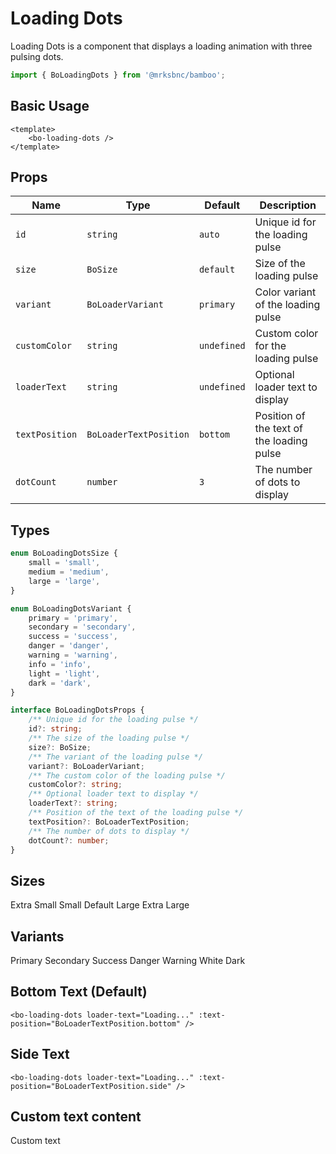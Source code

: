 <script setup>
import BoLoadingDots from '@/components/loading-dots/bo-loading-dots.vue';
import { BoSize } from '@/shared/bo-size';
import { BoLoaderVariant, BoLoaderTextPosition } from '@/shared/bo-loader';
</script>

# Loading Dots

Loading Dots is a component that displays a loading animation with three pulsing dots.

```js
import { BoLoadingDots } from '@mrksbnc/bamboo';
```

## Basic Usage

<bo-loading-dots />

```vue
<template>
	<bo-loading-dots />
</template>
```

## Props

| Name           | Type                   | Default     | Description                               |
| -------------- | ---------------------- | ----------- | ----------------------------------------- |
| `id`           | `string`               | `auto`      | Unique id for the loading pulse           |
| `size`         | `BoSize`               | `default`   | Size of the loading pulse                 |
| `variant`      | `BoLoaderVariant`      | `primary`   | Color variant of the loading pulse        |
| `customColor`  | `string`               | `undefined` | Custom color for the loading pulse        |
| `loaderText`   | `string`               | `undefined` | Optional loader text to display           |
| `textPosition` | `BoLoaderTextPosition` | `bottom`    | Position of the text of the loading pulse |
| `dotCount`     | `number`               | `3`         | The number of dots to display             |

## Types

```ts
enum BoLoadingDotsSize {
	small = 'small',
	medium = 'medium',
	large = 'large',
}

enum BoLoadingDotsVariant {
	primary = 'primary',
	secondary = 'secondary',
	success = 'success',
	danger = 'danger',
	warning = 'warning',
	info = 'info',
	light = 'light',
	dark = 'dark',
}

interface BoLoadingDotsProps {
	/** Unique id for the loading pulse */
	id?: string;
	/** The size of the loading pulse */
	size?: BoSize;
	/** The variant of the loading pulse */
	variant?: BoLoaderVariant;
	/** The custom color of the loading pulse */
	customColor?: string;
	/** Optional loader text to display */
	loaderText?: string;
	/** Position of the text of the loading pulse */
	textPosition?: BoLoaderTextPosition;
	/** The number of dots to display */
	dotCount?: number;
}
```

## Sizes

<div class="flex flex-col gap-4 my-4">
	<span class="text-sm text-gray-600">Extra Small</span>
	<bo-loading-dots :size="BoSize.extra_small" class="mb-2" />
	<span class="text-sm text-gray-600">Small</span>
	<bo-loading-dots :size="BoSize.small" class="mb-2" />
	<span class="text-sm text-gray-600">Default</span>
	<bo-loading-dots :size="BoSize.default" class="mb-2" />
	<span class="text-sm text-gray-600">Large</span>
	<bo-loading-dots :size="BoSize.large" />
	<span class="text-sm text-gray-600">Extra Large</span>
	<bo-loading-dots :size="BoSize.extra_large" />
</div>

## Variants

<div class="flex flex-col gap-4 my-4">
	<span class="text-sm text-gray-600">Primary</span>
	<bo-loading-dots :variant="BoLoaderVariant.primary" class="mb-2" />
	<span class="text-sm text-gray-600">Secondary</span>
	<bo-loading-dots :variant="BoLoaderVariant.secondary" class="mb-2" />
	<span class="text-sm text-gray-600">Success</span>
	<bo-loading-dots :variant="BoLoaderVariant.success" class="mb-2" />
	<span class="text-sm text-gray-600">Danger</span>
	<bo-loading-dots :variant="BoLoaderVariant.danger" class="mb-2" />
	<span class="text-sm text-gray-600">Warning</span>
	<bo-loading-dots :variant="BoLoaderVariant.warning" class="mb-2" />
	<span class="text-sm text-gray-600">White</span>
	<span class="bg-black p-2"> 
		<bo-loading-dots :variant="BoLoaderVariant.white" />
	</span>
	<span class="text-sm text-gray-600">Dark</span>
	<bo-loading-dots :variant="BoLoaderVariant.dark" />
</div>

## Bottom Text (Default)

<div class="flex flex-col gap-4 my-4">
  <bo-loading-dots 
    loader-text="Loading..." 
    :text-position="BoLoaderTextPosition.bottom" 
  />
</div>

```vue
<bo-loading-dots loader-text="Loading..." :text-position="BoLoaderTextPosition.bottom" />
```

## Side Text

<div class="flex flex-col gap-4 my-4">
  <bo-loading-dots 
    loader-text="Loading..." 
    :text-position="BoLoaderTextPosition.side" 
  />
</div>

```vue
<bo-loading-dots loader-text="Loading..." :text-position="BoLoaderTextPosition.side" />
```

## Custom text content

<div class="flex flex-col gap-4 my-4">
	<span class="text-sm text-gray-600">Custom text</span>
	<bo-loading-dots>
		<template #default>
			<span class="text-sm text-blue-600 font-semibold mt-2">Loading...</span>
		</template>
	</bo-loading-dots>
</div>
